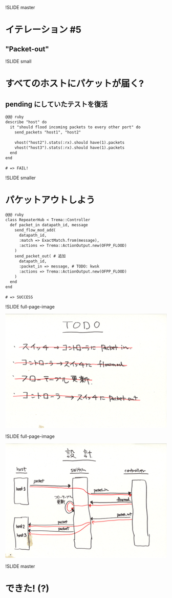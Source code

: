 !SLIDE master
# イテレーション #5 #############################################################
## "Packet-out"


!SLIDE small
# すべてのホストにパケットが届く? ################################################

## pending にしていたテストを復活

	@@@ ruby
	describe "host" do
	  it "should flood incoming packets to every other port" do
	    send_packets "host1", "host2"
	
	    vhost("host2").stats(:rx).should have(1).packets
	    vhost("host3").stats(:rx).should have(1).packets
	  end
	end
	
	# => FAIL!


!SLIDE smaller
# パケットアウトしよう ##########################################################

	@@@ ruby
	class RepeaterHub < Trema::Controller
	  def packet_in datapath_id, message
	    send_flow_mod_add(
	      datapath_id,
	      :match => ExactMatch.from(message),
	      :actions => Trema::ActionOutput.new(OFPP_FLOOD)
	    )
	    send_packet_out( # 追加
	      datapath_id,
	      :packet_in => message, # TODO: kwsk
	      :actions => Trema::ActionOutput.new(OFPP_FLOOD)
	    )
	  end
	end
	
	# => SUCCESS


!SLIDE full-page-image

![TODO](todo.jpg "TODO")


!SLIDE full-page-image

![シーケンス図](sequence.jpg "シーケンス図")


!SLIDE master
# できた! (?) ##################################################################

